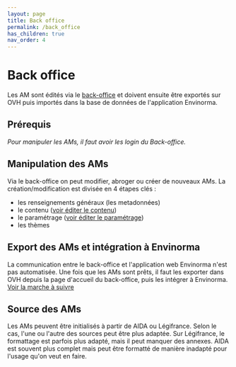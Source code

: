 ```yaml
---
layout: page
title: Back office
permalink: /back_office
has_children: true
nav_order: 4
---
```


# Back office

Les AM sont édités via le [back-office](https://envinorma-back-office.herokuapp.com/) et doivent ensuite être exportés sur OVH puis importés dans la base de données de l'application Envinorma.

## Prérequis

_Pour manipuler les AMs, il faut avoir les login du Back-office._

## Manipulation des AMs

Via le back-office on peut modifier, abroger ou créer de nouveaux AMs.
La création/modification est divisée en 4 étapes clés :

- les renseignements généraux (les metadonnées)
- le contenu ([voir éditer le contenu](/back_office/edit_content))
- le paramétrage ([voir éditer le paramétrage](/back_office/edit_parameters))
- les thèmes

## Export des AMs et intégration à Envinorma

La communication entre le back-office et l'application web Envinorma n'est pas automatisée. Une fois que les AMs sont prêts, il faut les exporter dans OVH depuis la page d'accueil du back-office, puis les intégrer à Envinorma. [Voir la marche à suivre](/data/am)

## Source des AMs

Les AMs peuvent être initialisés à partir de AIDA ou Légifrance. Selon le cas, l'une ou l'autre des sources peut être plus adaptée. Sur Légifrance, le formattage est parfois plus adapté, mais il peut manquer des annexes. AIDA est souvent plus complet mais peut être formatté de manière inadapté pour l'usage qu'on veut en faire.
